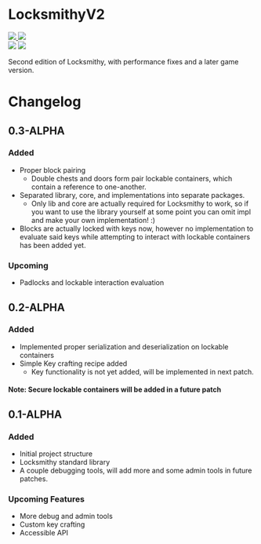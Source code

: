 # LocksmithyV2

<p style="display: block;">
    <a href="https://www.spigotmc.org/">
        <img src="https://img.shields.io/badge/Spigot-1.16.5-orange.svg" />
    </a>
    <img src="https://img.shields.io/badge/Version-0.3--ALPHA-red.svg" />
    <br />
    <img src="https://tokei.rs/b1/github/MakotoMiyamoto/LocksmithyV2?category=code" />
    <a href="https://discord.gg/6TNYmfVKMD">
        <img src="https://img.shields.io/badge/Discord-MakotoMiyamoto%230215-blue.svg" />
    </a>
</p>

Second edition of Locksmithy, with performance fixes and a later game version.

# Changelog

## 0.3-ALPHA

### Added

- Proper block pairing
  - Double chests and doors form pair lockable containers,
    which contain a reference to one-another.
- Separated library, core, and implementations into separate packages.
  - Only lib and core are actually required for Locksmithy to work, so if you want
    to use the library yourself at some point you can omit impl and make your own
    implementation! :)
- Blocks are actually locked with keys now, however no implementation to evaluate said
keys while attempting to interact with lockable containers has been added yet.

### Upcoming
- Padlocks and lockable interaction evaluation

## 0.2-ALPHA

### Added

-   Implemented proper serialization and deserialization on lockable containers
-   Simple Key crafting recipe added
    -   Key functionality is not yet added, will be implemented in next patch.

#### Note: Secure lockable containers will be added in a future patch

## 0.1-ALPHA

### Added

-   Initial project structure
-   Locksmithy standard library
-   A couple debugging tools, will add more
    and some admin tools in future patches.

### Upcoming Features

-   More debug and admin tools
-   Custom key crafting
-   Accessible API
